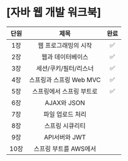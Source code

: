 # [자바 웹 개발 워크북]

|단원|제목|완료|
|:---:|:-------:|:---:|
|1장|웹 프로그래밍의 시작|✅|
|2장|웹과 데이터베이스|✅|
|3장|세션/쿠키/필터/리스너|✅|
|4장|스프링과 스프링 Web MVC|✅|
|5장|스프링에서 스프링 부트로|✅|
|6장|AJAX와 JSON||
|7장|파일 업로드 처리||
|8장|스프링 시큐리티||
|9장|API서버와 JWT||
|10장|스프링 부트를 AWS에서||
